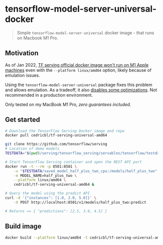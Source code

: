 # tensorflow-model-server-universal-docker

> Simple `tensorflow-model-server-universal` docker image - that runs on Macbook M1 Pro.

## Motivation

As of Jan 2022, [TF serving official docker image won't run on M1 Apple machines](https://github.com/tensorflow/serving/issues/1948) even with the `--platform linux/amd64` option, likely because of emulation issues.

Using the `tensorflow-model-server-universal` package fixes this problem and allows emulation. As a tradeoff, it also [disables some optimizations](https://www.tensorflow.org/tfx/serving/setup#installing_using_apt). Not recommended in a production environment.

Only tested on my MacBook M1 Pro, _zero guarantees included_.

## Get started

```bash
# Download the TensorFlow Serving Docker image and repo
docker pull cedricbl/tf-serving-universal-amd64

git clone https://github.com/tensorflow/serving
# Location of demo models
TESTDATA="$(pwd)/serving/tensorflow_serving/servables/tensorflow/testdata"

# Start TensorFlow Serving container and open the REST API port
docker run -t --rm -p 8501:8501 \
    -v "$TESTDATA/saved_model_half_plus_two_cpu:/models/half_plus_two" \
    -e MODEL_NAME=half_plus_two \
    --platform linux/amd64 \
    cedricbl/tf-serving-universal-amd64 &

# Query the model using the predict API
curl -d '{"instances": [1.0, 2.0, 5.0]}' \
    -X POST http://localhost:8501/v1/models/half_plus_two:predict

# Returns => { "predictions": [2.5, 3.0, 4.5] }
```

## Build image

```bash
docker build --platform linux/amd64 -t cedricbl/tf-serving-universal-amd64 .
```
